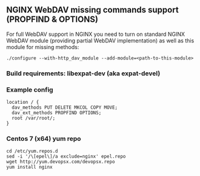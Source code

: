 ## NGINX WebDAV missing commands support (PROPFIND & OPTIONS)

For full WebDAV support in NGINX you need to turn on standard NGINX
WebDAV module (providing partial WebDAV implementation) as well as
this module for missing methods:
```
./configure --with-http_dav_module --add-module=<path-to-this-module>
```

### Build requirements: libexpat-dev (aka expat-devel)

### Example config
```
location / {
  dav_methods PUT DELETE MKCOL COPY MOVE;
  dav_ext_methods PROPFIND OPTIONS;
  root /var/root/;
}
```

### Centos 7 (x64) yum repo
```
cd /etc/yum.repos.d
sed -i '/\[epel\]/a exclude=nginx' epel.repo
wget http://yum.devopsx.com/devopsx.repo
yum install nginx
```

